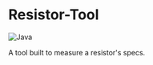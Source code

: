 # Resistor-Tool

![Java](https://img.shields.io/badge/java-%23ED8B00.svg?style=for-the-badge&logo=java&logoColor=white)

A tool built to measure a resistor's specs.
